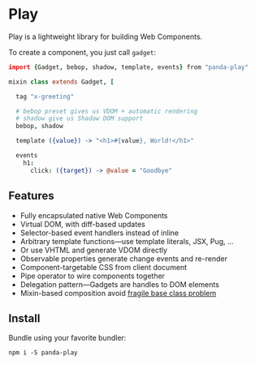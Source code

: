 # Play

Play is a lightweight library for building Web Components.

To create a component, you just call `gadget`:

```coffee
import {Gadget, bebop, shadow, template, events} from "panda-play"

mixin class extends Gadget, [

  tag "x-greeting"

  # bebop preset gives us VDOM + automatic rendering
  # shadow give us Shadow DOM support
  bebop, shadow

  template ({value}) -> "<h1>#{value}, World!</h1>"

  events
    h1:
      click: ({target}) -> @value = "Goodbye"

```

## Features

- Fully encapsulated native Web Components
- Virtual DOM, with diff-based updates
- Selector-based event handlers instead of inline
- Arbitrary template functions—use template literals, JSX, Pug, …
- Or use VHTML and generate VDOM directly
- Observable properties generate change events and re-render
- Component-targetable CSS from client document
- Pipe operator to wire components together
- Delegation pattern—Gadgets are handles to DOM elements
- Mixin-based composition avoid [fragile base class problem][elliott]

[elliott]:https://medium.com/@_ericelliott/why-composition-is-immune-to-fragile-base-class-problem-8dfc6a5272aa

## Install

Bundle using your favorite bundler:

```
npm i -S panda-play
```
